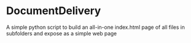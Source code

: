 # DocumentDelivery
A simple python script to build an all-in-one index.html page of all files in subfolders and expose as a simple web page
